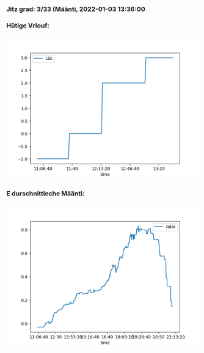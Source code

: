 ### Jitz grad: 3/33 (Määnti, 2022-01-03 13:36:00

### Hütige Vrlouf:
![Graph](Today.png)

### E durschnittleche Määnti:
![Graph](Määnti.png)